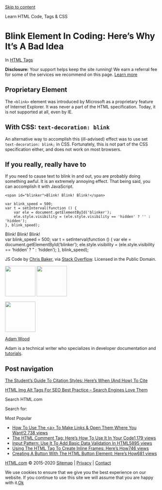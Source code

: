 <a href="#site-main" class="skip-link screen-reader-text">Skip to content</a>

[](https://html.com/)

Learn HTML Code, Tags & CSS

# Blink Element In Coding: Here’s Why It’s A Bad Idea

In <span class="post-meta-category">[HTML Tags](https://html.com/tags/)</span>

**Disclosure:** Your support helps keep the site running! We earn a referral fee for some of the services we recommend on this page. [Learn more](https://html.com/disclosure/)

<span class="underline"></span>

## Proprietary Element

The `<blink>` element was introduced by Microsoft as a proprietary feature of Internet Explorer. It was never a part of the HTML specification. Today, it is not supported at all, even by IE.

## With CSS: `text-decoration: blink`

An alternative way to accomplish this (ill-advised) effect was to use set `text-decoration: blink;` in CSS. Fortunately, this is not part of the CSS specification either, and does not work on most browsers.

## If you really, really have to

If you need to cause text to blink in and out, you are probably doing something awful. It is an extremely annoying effect. That being said, you can accomplish it with JavaScript.

    <span id="blinker">Blink! Blink! Blink!</span>

    var blink_speed = 500;
    var t = setInterval(function () {
        var ele = document.getElementById('blinker');
        ele.style.visibility = (ele.style.visibility == 'hidden' ? '' : 'hidden');
    }, blink_speed);

<span id="blinker">Blink! Blink! Blink!</span>  
var blink_speed = 500; var t = setInterval(function () { var ele = document.getElementById(‘blinker’); ele.style.visibility = (ele.style.visibility == ‘hidden’ ? ” : ‘hidden’); }, blink_speed);

<span class="small">JS Code by [Chris Baker](https://stackoverflow.com/users/610573/chris-baker), via [Stack Overflow](https://stackoverflow.com/questions/8360130/how-to-make-a-text-flash-in-html-javascript). Licensed in the Public Domain.</span>

<img src="http://html.com/wp-content/plugins/a3-lazy-load/assets/images/lazy_placeholder.gif" class="lazy lazy-hidden avatar avatar-100 photo" width="100" height="100" />

<img src="http://html.com/wp-content/plugins/a3-lazy-load/assets/images/lazy_placeholder.gif" class="lazy lazy-hidden avatar avatar-100 photo" width="100" height="100" />

<img src="https://secure.gravatar.com/avatar/3af4194cc38fbc6d4e68fbe7536347d5?s=100&amp;d=mm&amp;r=g" class="avatar avatar-100 photo" srcset="
                                https://secure.gravatar.com/avatar/3af4194cc38fbc6d4e68fbe7536347d5?s=200&amp;d=mm&amp;r=g 2x
                              " width="100" height="100" />

[Adam Wood](https://html.com/author/html/)

<span class="fn">Adam is a technical writer who specializes in developer documentation and [tutorials](https://html.com/).</span>

[<span class="saboxplugin-icon-grey saboxplugin-icon-linkedin"></span>](https://www.linkedin.com/in/adammichaelwood)

<span id="tho-end-content" style="display: block; visibility: hidden"></span>

## Post navigation

[<span class="nav-link-label"><span class="genericon genericon-previous"></span></span>The Student’s Guide To Citation Styles: Here’s When (And How) To Cite](https://html.com/resources/citation-guide/)

[HTML Img Alt Tags For SEO Best Practice – Search Engines Love Them<span class="nav-link-label"><span class="genericon genericon-next"></span></span>](https://html.com/attributes/img-alt/)

Search HTML.com

<span class="screen-reader-text">Search for:</span>

Most Popular

- <a href="https://html.com/attributes/a-target/" class="popular_posts_bars_link">How To Use The &lt;a&gt; To Make Links &amp; Open Them Where You Want!</a><span class="popular_posts_bars_comment_count_hold"><a href="https://html.com/attributes/a-target/#comments" class="popular_posts_bars_comment_count">2,738 views</a><span class="popular_posts_bars_comment_count_triangle"></span></span>
- <a href="https://html.com/tags/comment-tag/" class="popular_posts_bars_link">The HTML Comment Tag: Here’s How To Use It In Your Code</a><span class="popular_posts_bars_comment_count_hold"><a href="https://html.com/tags/comment-tag/#comments" class="popular_posts_bars_comment_count">1,179 views</a><span class="popular_posts_bars_comment_count_triangle"></span></span>
- <a href="https://html.com/attributes/input-pattern/" class="popular_posts_bars_link">Input Pattern: Use It To Add Basic Data Validation In HTML5</a><span class="popular_posts_bars_comment_count_hold"><a href="https://html.com/attributes/input-pattern/#comments" class="popular_posts_bars_comment_count">895 views</a><span class="popular_posts_bars_comment_count_triangle"></span></span>
- <a href="https://html.com/tags/iframe/" class="popular_posts_bars_link">Using The HTML Tag To Create Inline Frames: Here’s How</a><span class="popular_posts_bars_comment_count_hold"><a href="https://html.com/tags/iframe/#comments" class="popular_posts_bars_comment_count">746 views</a><span class="popular_posts_bars_comment_count_triangle"></span></span>
- <a href="https://html.com/tags/button/" class="popular_posts_bars_link">Creating A Button With The HTML Button Element: Here’s How</a><span class="popular_posts_bars_comment_count_hold"><a href="https://html.com/tags/button/#comments" class="popular_posts_bars_comment_count">681 views</a><span class="popular_posts_bars_comment_count_triangle"></span></span>

[HTML.com](https://html.com/) © 2015-2020 [Sitemap](https://html.com/sitemap/) | [Privacy](https://html.com/privacy/) | [Contact](https://html.com/contact/)

<span id="cn-notice-text" class="cn-text-container">We use cookies to ensure that we give you the best experience on our website. If you continue to use this site we will assume that you are happy with it.</span><span id="cn-notice-buttons" class="cn-buttons-container"><a href="#" id="cn-accept-cookie" class="cn-set-cookie cn-button bootstrap button">Ok</a></span><a href="javascript:void(0);" id="cn-close-notice" class="cn-close-icon"></a>
